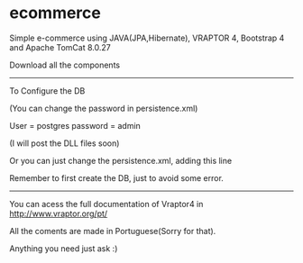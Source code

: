 # ecommerce

Simple e-commerce using JAVA(JPA,Hibernate), VRAPTOR 4, Bootstrap 4 and Apache TomCat 8.0.27

Download all the components 

_______________________________________________

To Configure the DB 

(You can change the password in persistence.xml) 

User = postgres
password = admin 

(I will post the DLL files soon) 

Or you can just change the persistence.xml, adding this line 


 Remember to first create the DB, just to avoid some error. 

<property name="hibernate.hbm2ddl.auto" value="update" /> <!-- create / create-drop / update -->




___________________________________________

You can acess the full documentation of Vraptor4 in http://www.vraptor.org/pt/

All the coments are made in Portuguese(Sorry for that). 


Anything you need just ask :) 



